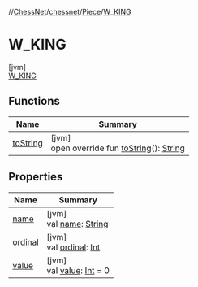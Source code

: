 //[ChessNet](../../../../index.md)/[chessnet](../../index.md)/[Piece](../index.md)/[W_KING](index.md)

# W_KING

[jvm]\
[W_KING](index.md)

## Functions

| Name | Summary |
|---|---|
| [toString](../to-string.md) | [jvm]<br>open override fun [toString](../to-string.md)(): [String](https://kotlinlang.org/api/latest/jvm/stdlib/kotlin/-string/index.html) |

## Properties

| Name | Summary |
|---|---|
| [name](../../../chessnet.movegen/-gen-type/-l-e-g-a-l/index.md#-372974862%2FProperties%2F-1216412040) | [jvm]<br>val [name](../../../chessnet.movegen/-gen-type/-l-e-g-a-l/index.md#-372974862%2FProperties%2F-1216412040): [String](https://kotlinlang.org/api/latest/jvm/stdlib/kotlin/-string/index.html) |
| [ordinal](../../../chessnet.movegen/-gen-type/-l-e-g-a-l/index.md#-739389684%2FProperties%2F-1216412040) | [jvm]<br>val [ordinal](../../../chessnet.movegen/-gen-type/-l-e-g-a-l/index.md#-739389684%2FProperties%2F-1216412040): [Int](https://kotlinlang.org/api/latest/jvm/stdlib/kotlin/-int/index.html) |
| [value](../value.md) | [jvm]<br>val [value](../value.md): [Int](https://kotlinlang.org/api/latest/jvm/stdlib/kotlin/-int/index.html) = 0 |
